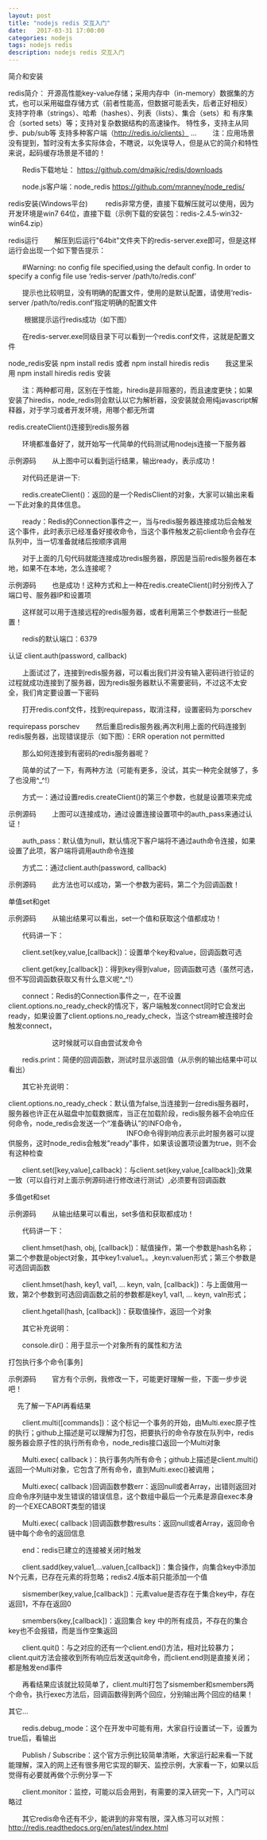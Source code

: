 ```yaml
---
layout: post
title: "nodejs redis 交互入门"
date:   2017-03-31 17:00:00
categories: nodejs
tags: nodejs redis
description: nodejs redis 交互入门
---
```

简介和安装

redis简介： 开源高性能key-value存储；采用内存中（in-memory）数据集的方式，也可以采用磁盘存储方式（前者性能高，但数据可能丢失，后者正好相反） 支持字符串（strings）、哈希（hashes）、列表（lists）、集合（sets）和 有序集合（sorted sets）等；支持对复杂数据结构的高速操作。 特性多，支持主从同步、pub/sub等 支持多种客户端（http://redis.io/clients） ... 　　注：应用场景没有提到，暂时没有太多实际体会，不瞎说，以免误导人，但是从它的简介和特性来说，起码缓存场景是不错的！

　　Redis下载地址： https://github.com/dmajkic/redis/downloads

　　node.js客户端：node_redis https://github.com/mranney/node_redis/

redis安装(Windows平台) 　　 redis非常方便，直接下载解压就可以使用，因为开发环境是win7 64位，直接下载（示例下载的安装包：redis-2.4.5-win32-win64.zip）

redis运行 　　解压到后运行"64bit"文件夹下的redis-server.exe即可，但是这样运行会出现一个如下警告提示：

　　#Warning: no config file specified,using the default config. In order to specify a config file use ‘redis-server /path/to/redis.conf’

　　提示也比较明显，没有明确的配置文件，使用的是默认配置，请使用‘redis-server /path/to/redis.conf’指定明确的配置文件

　　 根据提示运行redis成功（如下图）

　　在redis-server.exe同级目录下可以看到一个redis.conf文件，这就是配置文件

node_redis安装 npm install redis 或者 npm install hiredis redis 　　我这里采用 npm install hiredis redis 安装

　　注：两种都可用，区别在于性能，hiredis是非阻塞的，而且速度更快；如果安装了hiredis，node_redis则会默认以它为解析器，没安装就会用纯javascript解释器，对于学习或者开发环境，用哪个都无所谓

redis.createClient()连接到redis服务器

　　环境都准备好了，就开始写一代简单的代码测试用nodejs连接一下服务器

示例源码 　　从上图中可以看到运行结果，输出ready，表示成功！　　

　　对代码还是讲一下:

　　redis.createClient()：返回的是一个RedisClient的对象，大家可以输出来看一下此对象的具体信息。

　　ready：Redis的Connection事件之一，当与redis服务器连接成功后会触发这个事件，此时表示已经准备好接收命令，当这个事件触发之前client命令会存在队列中，当一切准备就绪后按顺序调用

　　对于上面的几句代码就能连接成功redis服务器，原因是当前redis服务器在本地，如果不在本地，怎么连接呢？

示例源码 　　也是成功！这种方式和上一种在redis.createClient()时分别传入了端口号、服务器IP和设置项

　　这样就可以用于连接远程的redis服务器，或者利用第三个参数进行一些配置！

　　redis的默认端口：6379

认证 client.auth(password, callback)

　　上面试过了，连接到redis服务器，可以看出我们并没有输入密码进行验证的过程就成功连接到了服务器，因为redis服务器默认不需要密码，不过这不太安全，我们肯定要设置一下密码

　　打开redis.conf文件，找到requirepass，取消注释，设置密码为:porschev

requirepass porschev 　　然后重启redis服务器;再次利用上面的代码连接到redis服务器，出现错误提示（如下图）：ERR operation not permitted

　　那么如何连接到有密码的redis服务器呢？

　　简单的试了一下，有两种方法（可能有更多，没试，其实一种完全就够了，多了也没用^_^!）

　　方式一：通过设置redis.createClient()的第三个参数，也就是设置项来完成

示例源码 　　上图可以连接成功，通过设置连接设置项中的auth_pass来通过认证！

　　auth_pass：默认值为null，默认情况下客户端将不通过auth命令连接，如果设置了此项，客户端将调用auth命令连接

　　方式二：通过client.auth(password, callback)

示例源码 　　此方法也可以成功，第一个参数为密码，第二个为回调函数！

单值set和get

示例源码 　　从输出结果可以看出，set一个值和获取这个值都成功！

　　代码讲一下：

　　client.set(key,value,[callback])：设置单个key和value，回调函数可选

　　client.get(key,[callback])：得到key得到value，回调函数可选（虽然可选，但不写回调函数获取又有什么意义呢^_^!）

　　connect：Redis的Connection事件之一，在不设置client.options.no_ready_check的情况下，客户端触发connect同时它会发出ready，如果设置了client.options.no_ready_check，当这个stream被连接时会触发connect，

　　　　　　 这时候就可以自由尝试发命令

　　redis.print：简便的回调函数，测试时显示返回值（从示例的输出结果中可以看出）

　　其它补充说明：

  client.options.no_ready_check：默认值为false,当连接到一台redis服务器时，服务器也许正在从磁盘中加载数据库，当正在加载阶段，redis服务器不会响应任何命令，node_redis会发送一个“准备确认”的INFO命令，
　　　　　　　　　　　　　　　　　INFO命令得到响应表示此时服务器可以提供服务，这时node_redis会触发"ready"事件，如果该设置项设置为true，则不会有这种检查

　　client.set([key,value],callback)：与client.set(key,value,[callback]);效果一致（可以自行对上面示例源码进行修改进行测试）,必须要有回调函数

多值get和set

示例源码 　　从输出结果可以看出，set多值和获取都成功！

　　代码讲一下：

　　client.hmset(hash, obj, [callback])：赋值操作，第一个参数是hash名称；第二个参数是object对象，其中key1:value1。。,keyn:valuen形式；第三个参数是可选回调函数

　　client.hmset(hash, key1, val1, ... keyn, valn, [callback])：与上面做用一致，第2个参数到可选回调函数之前的参数都是key1, val1, ... keyn, valn形式；

　　client.hgetall(hash, [callback])：获取值操作，返回一个对象

　　其它补充说明：

　　console.dir()：用于显示一个对象所有的属性和方法

打包执行多个命令[事务]

示例源码 　　官方有个示例，我修改一下，可能更好理解一些，下面一步步说吧！

　 先了解一下API再看结果

　　client.multi([commands])：这个标记一个事务的开始，由Multi.exec原子性的执行；github上描述是可以理解为打包，把要执行的命令存放在队列中，redis服务器会原子性的执行所有命令，node_redis接口返回一个Multi对象

　　Multi.exec( callback )：执行事务内所有命令；github上描述是client.multi()返回一个Multi对象，它包含了所有命令，直到Multi.exec()被调用；

　　Multi.exec( callback )回调函数参数err：返回null或者Array，出错则返回对应命令序列链中发生错误的错误信息，这个数组中最后一个元素是源自exec本身的一个EXECABORT类型的错误

　　Multi.exec( callback )回调函数参数results：返回null或者Array，返回命令链中每个命令的返回信息

　　end：redis已建立的连接被关闭时触发

　　client.sadd(key,value1,...valuen,[callback])：集合操作，向集合key中添加N个元素，已存在元素的将忽略；redis2.4版本前只能添加一个值

　　sismember(key,value,[callback])：元素value是否存在于集合key中，存在返回1，不存在返回0

　　smembers(key,[callback])：返回集合 key 中的所有成员，不存在的集合key也不会报错，而是当作空集返回

　　client.quit()：与之对应的还有一个client.end()方法，相对比较暴力；client.quit方法会接收到所有响应后发送quit命令，而client.end则是直接关闭；都是触发end事件

　　再看结果应该就比较简单了，client.multi打包了sismember和smembers两个命令，执行exec方法后，回调函数得到两个回应，分别输出两个回应的结果！

其它...

　　redis.debug_mode：这个在开发中可能有用，大家自行设置试一下，设置为true后，看输出

　　Publish / Subscribe：这个官方示例比较简单清晰，大家运行起来看一下就能理解，深入的网上还有很多用它实现的聊天、监控示例，大家看一下，如果以后觉得有必要就再做个示例分享一下

　　client.monitor：监控，可能以后会用到，有需要的深入研究一下，入门可以略过

　　其它redis命令还有不少，能讲到的非常有限，深入练习可以对照：http://redis.readthedocs.org/en/latest/index.html